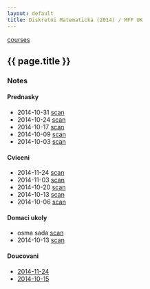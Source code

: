 ```yaml
---
layout: default
title: Diskretni Matematicka (2014) / MFF UK
---
```


[courses](.)

## {{ page.title }}

### Notes

#### Prednasky

* 2014-10-31  [scan](http://notes-drive.ondrejsika.com/mff/2014/diskretni-matematika/2014-10-31.pdf)
* 2014-10-24  [scan](http://notes-drive.ondrejsika.com/mff/2014/diskretni-matematika/2014-10-24.pdf)
* 2014-10-17  [scan](http://notes-drive.ondrejsika.com/mff/2014/diskretni-matematika/2014-10-17.pdf)
* 2014-10-09  [scan](http://notes-drive.ondrejsika.com/mff/2014/diskretni-matematika/2014-10-09.pdf)
* 2014-10-03  [scan](http://notes-drive.ondrejsika.com/mff/2014/diskretni-matematika/2014-10-03.pdf)


#### Cviceni

* 2014-11-24  [scan](http://notes-drive.ondrejsika.com/mff/2014/diskretni-matematika-cviceni/2014-11-24.pdf)
* 2014-11-03  [scan](http://notes-drive.ondrejsika.com/mff/2014/diskretni-matematika-cviceni/2014-11-03.pdf)
* 2014-10-20  [scan](http://notes-drive.ondrejsika.com/mff/2014/diskretni-matematika-cviceni/2014-10-20.pdf)
* 2014-10-13  [scan](http://notes-drive.ondrejsika.com/mff/2014/diskretni-matematika-cviceni/2014-10-13.pdf)
* 2014-10-06  [scan](http://notes-drive.ondrejsika.com/mff/2014/diskretni-matematika-cviceni/2014-10-06.pdf)


#### Domaci ukoly
<!--
* 2014-10-20  [scan](http://notes-drive.ondrejsika.com/mff/2014/diskretni-matematika-domaci-ukoly/2014-10-20.pdf)
-->
* osma sada  [scan](http://notes-drive.ondrejsika.com/mff/2014/diskretni-matematika-domaci-ukoly/dudma8.pdf)
* 2014-10-13  [scan](http://notes-drive.ondrejsika.com/mff/2014/diskretni-matematika-domaci-ukoly/2014-10-13.pdf)


#### Doucovani

* [2014-11-24](2014-diskretni-matematika/2014-11-24-doucovani.html)
* [2014-10-15](2014-diskretni-matematika/2014-10-15-doucovani.html)

